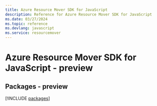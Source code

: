 ```yaml
---
title: Azure Resource Mover SDK for JavaScript
description: Reference for Azure Resource Mover SDK for JavaScript
ms.date: 03/27/2024
ms.topic: reference
ms.devlang: javascript
ms.service: resourcemover
---
```

# Azure Resource Mover SDK for JavaScript - preview
## Packages - preview
[!INCLUDE [packages](resource-mover-index.md)]